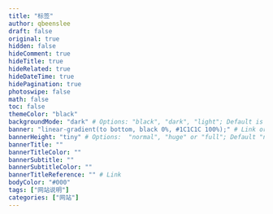 ```yaml
---
title: "标签"
author: qbeenslee
draft: false
original: true
hidden: false
hideComment: true
hideTitle: true
hideRelated: true
hideDateTime: true
hidePagination: true
photoswipe: false
math: false
toc: false
themeColor: "black"
backgroundMode: "dark" # Options: "black", "dark", "light"; Default is empty can switch between "dark" and "light"
banner: "linear-gradient(to bottom, black 0%, #1C1C1C 100%);" # Link or css color
bannerHeight: "tiny" # Options:  "normal", "huge" or "full"; Default "normal"
bannerTitle: ""
bannerTitleColor: ""
bannerSubtitle: ""
bannerSubtitleColor: ""
bannerTitleReference: "" # Link
bodyColor: "#000"
tags: ["网站说明"]
categories: ["网站"]
---
```


<!--more-->

